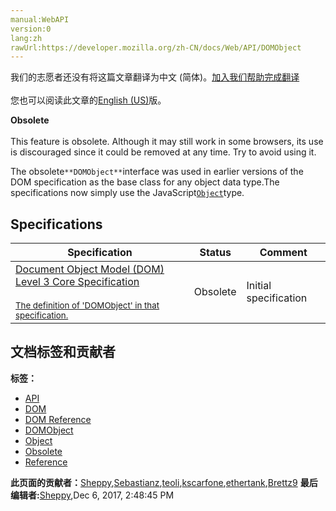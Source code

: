 ```yaml
---
manual:WebAPI
version:0
lang:zh
rawUrl:https://developer.mozilla.org/zh-CN/docs/Web/API/DOMObject
---
```




<bdi>我们的志愿者还没有将这篇文章翻译为<bdi>中文 (简体)</bdi>。[加入我们帮助完成翻译](%6342 "")<br></br>您也可以阅读此文章的[English (US)](%6343 "")版。</bdi>






**Obsolete**<br></br>This feature is obsolete. Although it may still work in some browsers, its use is discouraged since it could be removed at any time. Try to avoid using it.





The obsolete`**DOMObject**`interface was used in earlier versions of the DOM specification as the base class for any object data type.The specifications now simply use the JavaScript[`Object`](%6346 "The Object constructor creates an object wrapper.")type.


## Specifications<a name="Specifications"></a>
Specification | Status | Comment 
 ---  |  ---  |  ---  | 
[Document Object Model (DOM) Level 3 Core Specification<br></br><small>The definition of &#39;DOMObject&#39; in that specification.</small>](%6347 "") | Obsolete | Initial specification 




## 文档标签和贡献者
**标签：**
* [API](%50 "")
* [DOM](%456 "")
* [DOM Reference](%6350 "")
* [DOMObject](%6351 "")
* [Object](%6352 "")
* [Obsolete](%5507 "")
* [Reference](%3381 "")

**此页面的贡献者：**[Sheppy](%405 ""),[Sebastianz](%4468 ""),[teoli](%160 ""),[kscarfone](%3900 ""),[ethertank](%65 ""),[Brettz9](%5522 "")
**最后编辑者:**[Sheppy](%405 ""),<time>Dec 6, 2017, 2:48:45 PM</time>



